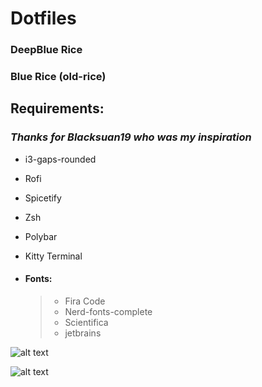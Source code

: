 # Dotfiles

### DeepBlue Rice 

### Blue Rice (old-rice)

## **Requirements:**
### *Thanks for Blacksuan19 who was my inspiration*

- i3-gaps-rounded
- Rofi
- Spicetify
- Zsh
- Polybar
- Kitty Terminal

- #### Fonts:
  > - Fira Code
  > - Nerd-fonts-complete
  > - Scientifica
  > - jetbrains

![alt text](https://raw.githubusercontent.com/mahmoudk1000/Dotfiles/master/Screen/i3-new.png)

![alt text](https://raw.githubusercontent.com/mahmoudk1000/Dotfiles/master/Screen/i3.png)
